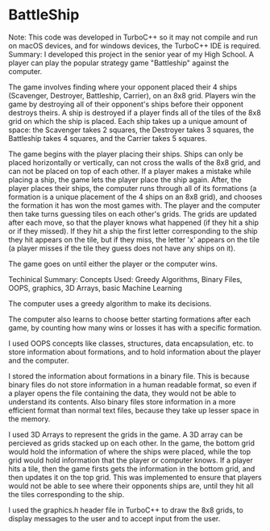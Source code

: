 # BattleShip
Note: This code was developed in TurboC++ so it may not compile and run on macOS devices, 
  and for windows devices, the TurboC++ IDE is required.
Summary:
    I developed this project in the senior year of my High School. A player can play the popular strategy game "Battleship" against the computer.
  
   The game involves finding where your opponent placed their 4 ships (Scavenger, Destroyer, Battleship, Carrier), on an 8x8          grid. Players win the game by destroying all of their opponent's ships before their opponent destroys theirs. A ship is     destroyed if a player finds all of the tiles of the 8x8 grid on which the ship is placed. Each ship takes up a unique amount of space: the Scavenger takes 2 squares, the Destroyer takes 3 squares, the Battleship takes 4 squares, and the Carrier takes 5 squares.
  
   The game begins with the player placing their ships. Ships can only be placed horizontally or vertically, can not cross the 
  walls of the 8x8 grid, and can not be placed on top of each other. If a player makes a mistake while placing a ship, the 
  game lets the player place the ship again. After, the player places their ships, the computer runs through all of its 
  formations (a formation is a unique placement of the 4 ships on an 8x8 grid), and chooses the formation it has won 
  the most games with. The player and the computer then take turns guessing tiles on each other's grids. The grids are updated 
  after each move, so that the player knows what happened (if they hit a ship or if they missed). If they hit a ship the first 
  letter corresponding to the ship they hit appears on the tile, but if they miss, the letter 'x' appears on the tile (a 
  player misses if the tile they guess does not have any ships on it).
  
   The game goes on until either the player or the computer wins.
  
Techinical Summary:
    Concepts Used: Greedy Algorithms, Binary Files, OOPS, graphics, 3D Arrays,  basic Machine Learning
    
   The computer uses a greedy algorithm to make its decisions.
    
   The computer also learns to choose better starting formations after each game, by counting how many wins or losses it has 
  with a specific formation.
  
   I used OOPS concepts like classes, structures, data encapsulation, etc. to store information about formations, and to hold 
  information about the player and the computer.
  
   I stored the information about formations in a binary file. This is because binary files do not store information in a 
  human readable format, so even if a player opens the file containing the data, they would not be able to understand its 
  contents. Also binary files store information in a more efficient format than normal text files, because they take up lesser 
  space in the memory.
    
   I used 3D Arrays to represent the grids in the game. A 3D array can be percieved as grids stacked up on each other. In 
  the game, the bottom grid would hold the information of where the ships were placed, while the top grid would hold 
  information that the player or computer knows. If a player hits a tile, then the game firsts gets the information in the 
  bottom grid, and then updates it on the top grid. This was implemented to ensure that players would not be able to see where 
  their opponents ships are, until they hit all the tiles corresponding to the ship.
    
   I used the graphics.h header file in TurboC++ to draw the 8x8 grids, to display messages to the user and to accept input 
  from the user.
